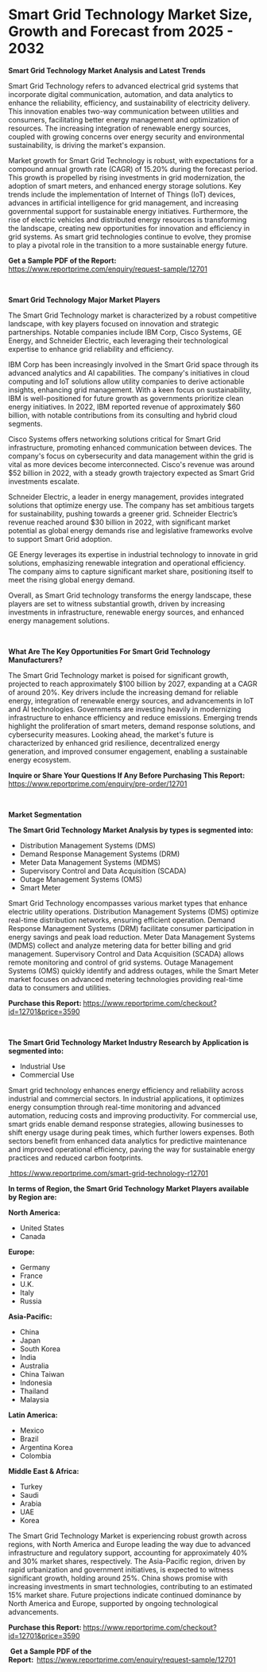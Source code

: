 <p><h1>Smart Grid Technology Market Size, Growth and Forecast from 2025 - 2032</h1></p><p><strong>Smart Grid Technology Market Analysis and Latest Trends</strong></p>
<p><p>Smart Grid Technology refers to advanced electrical grid systems that incorporate digital communication, automation, and data analytics to enhance the reliability, efficiency, and sustainability of electricity delivery. This innovation enables two-way communication between utilities and consumers, facilitating better energy management and optimization of resources. The increasing integration of renewable energy sources, coupled with growing concerns over energy security and environmental sustainability, is driving the market's expansion.</p><p>Market growth for Smart Grid Technology is robust, with expectations for a compound annual growth rate (CAGR) of 15.20% during the forecast period. This growth is propelled by rising investments in grid modernization, the adoption of smart meters, and enhanced energy storage solutions. Key trends include the implementation of Internet of Things (IoT) devices, advances in artificial intelligence for grid management, and increasing governmental support for sustainable energy initiatives. Furthermore, the rise of electric vehicles and distributed energy resources is transforming the landscape, creating new opportunities for innovation and efficiency in grid systems. As smart grid technologies continue to evolve, they promise to play a pivotal role in the transition to a more sustainable energy future.</p></p>
<p><strong>Get a Sample PDF of the Report:&nbsp;</strong> <a href="https://www.reportprime.com/enquiry/request-sample/12701?utm_campaign=4557&utm_medium=2&utm_source=Github&utm_content=ia&utm_term=17052025&utm_id=smart-grid-technology">https://www.reportprime.com/enquiry/request-sample/12701</a></p>
<p>&nbsp;</p>
<p><strong>Smart Grid Technology Major Market Players</strong></p>
<p><p>The Smart Grid Technology market is characterized by a robust competitive landscape, with key players focused on innovation and strategic partnerships. Notable companies include IBM Corp, Cisco Systems, GE Energy, and Schneider Electric, each leveraging their technological expertise to enhance grid reliability and efficiency.</p><p>IBM Corp has been increasingly involved in the Smart Grid space through its advanced analytics and AI capabilities. The company's initiatives in cloud computing and IoT solutions allow utility companies to derive actionable insights, enhancing grid management. With a keen focus on sustainability, IBM is well-positioned for future growth as governments prioritize clean energy initiatives. In 2022, IBM reported revenue of approximately $60 billion, with notable contributions from its consulting and hybrid cloud segments.</p><p>Cisco Systems offers networking solutions critical for Smart Grid infrastructure, promoting enhanced communication between devices. The company's focus on cybersecurity and data management within the grid is vital as more devices become interconnected. Cisco's revenue was around $52 billion in 2022, with a steady growth trajectory expected as Smart Grid investments escalate.</p><p>Schneider Electric, a leader in energy management, provides integrated solutions that optimize energy use. The company has set ambitious targets for sustainability, pushing towards a greener grid. Schneider Electric’s revenue reached around $30 billion in 2022, with significant market potential as global energy demands rise and legislative frameworks evolve to support Smart Grid adoption.</p><p>GE Energy leverages its expertise in industrial technology to innovate in grid solutions, emphasizing renewable integration and operational efficiency. The company aims to capture significant market share, positioning itself to meet the rising global energy demand.</p><p>Overall, as Smart Grid technology transforms the energy landscape, these players are set to witness substantial growth, driven by increasing investments in infrastructure, renewable energy sources, and enhanced energy management solutions.</p></p>
<p>&nbsp;</p>
<p><strong>What Are The Key Opportunities For Smart Grid Technology Manufacturers?</strong></p>
<p><p>The Smart Grid Technology market is poised for significant growth, projected to reach approximately $100 billion by 2027, expanding at a CAGR of around 20%. Key drivers include the increasing demand for reliable energy, integration of renewable energy sources, and advancements in IoT and AI technologies. Governments are investing heavily in modernizing infrastructure to enhance efficiency and reduce emissions. Emerging trends highlight the proliferation of smart meters, demand response solutions, and cybersecurity measures. Looking ahead, the market's future is characterized by enhanced grid resilience, decentralized energy generation, and improved consumer engagement, enabling a sustainable energy ecosystem.</p></p>
<p><strong>Inquire or Share Your Questions If Any Before Purchasing This Report:</strong> <a href="https://www.reportprime.com/enquiry/pre-order/12701?utm_campaign=4557&utm_medium=2&utm_source=Github&utm_content=ia&utm_term=17052025&utm_id=smart-grid-technology">https://www.reportprime.com/enquiry/pre-order/12701</a></p>
<p>&nbsp;</p>
<p><strong>Market Segmentation</strong></p>
<p><strong>The Smart Grid Technology Market Analysis by types is segmented into:</strong></p>
<p><ul><li>Distribution Management Systems (DMS)</li><li>Demand Response Management Systems (DRM)</li><li>Meter Data Management Systems (MDMS)</li><li>Supervisory Control and Data Acquisition (SCADA)</li><li>Outage Management Systems (OMS)</li><li>Smart Meter</li></ul></p>
<p><p>Smart Grid Technology encompasses various market types that enhance electric utility operations. Distribution Management Systems (DMS) optimize real-time distribution networks, ensuring efficient operation. Demand Response Management Systems (DRM) facilitate consumer participation in energy savings and peak load reduction. Meter Data Management Systems (MDMS) collect and analyze metering data for better billing and grid management. Supervisory Control and Data Acquisition (SCADA) allows remote monitoring and control of grid systems. Outage Management Systems (OMS) quickly identify and address outages, while the Smart Meter market focuses on advanced metering technologies providing real-time data to consumers and utilities.</p></p>
<p><strong>Purchase this Report:&nbsp;</strong><a href="https://www.reportprime.com/checkout?id=12701&price=3590&utm_campaign=4557&utm_medium=2&utm_source=Github&utm_content=ia&utm_term=17052025&utm_id=smart-grid-technology">https://www.reportprime.com/checkout?id=12701&price=3590</a></p>
<p>&nbsp;</p>
<p><strong>The Smart Grid Technology Market Industry Research by Application is segmented into:</strong></p>
<p><ul><li>Industrial Use</li><li>Commercial Use</li></ul></p>
<p><p>Smart grid technology enhances energy efficiency and reliability across industrial and commercial sectors. In industrial applications, it optimizes energy consumption through real-time monitoring and advanced automation, reducing costs and improving productivity. For commercial use, smart grids enable demand response strategies, allowing businesses to shift energy usage during peak times, which further lowers expenses. Both sectors benefit from enhanced data analytics for predictive maintenance and improved operational efficiency, paving the way for sustainable energy practices and reduced carbon footprints.</p></p>
<p><a href="https://www.reportprime.com/smart-grid-technology-r12701?utm_campaign=4557&utm_medium=2&utm_source=Github&utm_content=ia&utm_term=17052025&utm_id=smart-grid-technology">&nbsp;https://www.reportprime.com/smart-grid-technology-r12701</a></p>
<p><strong>In terms of Region, the Smart Grid Technology Market Players available by Region are:</strong></p>
<p>
    <p> <strong> North America: </strong>
        <ul>
            <li>United States</li>
            <li>Canada</li>
        </ul>
        </p> 
    <p> <strong> Europe: </strong>
        <ul>
            <li>Germany</li>
            <li>France</li>
            <li>U.K.</li>
            <li>Italy</li>
            <li>Russia</li>
        </ul>
        </p> 
    <p> <strong> Asia-Pacific: </strong>
        <ul>
            <li>China</li>
            <li>Japan</li>
            <li>South Korea</li>
            <li>India</li>
            <li>Australia</li>
            <li>China Taiwan</li>
            <li>Indonesia</li>
            <li>Thailand</li>
            <li>Malaysia</li>
        </ul>
        </p> 
    <p> <strong> Latin America: </strong>
        <ul>
            <li>Mexico</li>
            <li>Brazil</li>
            <li>Argentina Korea</li>
            <li>Colombia</li>
        </ul>
        </p> 
    <p> <strong> Middle East & Africa: </strong>
        <ul>
            <li>Turkey</li>
            <li>Saudi</li>
            <li>Arabia</li>
            <li>UAE</li>
            <li>Korea</li>
        </ul>
    </p>
    </p>
<p><p>The Smart Grid Technology Market is experiencing robust growth across regions, with North America and Europe leading the way due to advanced infrastructure and regulatory support, accounting for approximately 40% and 30% market shares, respectively. The Asia-Pacific region, driven by rapid urbanization and government initiatives, is expected to witness significant growth, holding around 25%. China shows promise with increasing investments in smart technologies, contributing to an estimated 15% market share. Future projections indicate continued dominance by North America and Europe, supported by ongoing technological advancements.</p></p>
<p><strong>Purchase this Report: </strong><a href="https://www.reportprime.com/checkout?id=12701&price=3590&utm_campaign=4557&utm_medium=2&utm_source=Github&utm_content=ia&utm_term=17052025&utm_id=smart-grid-technology">https://www.reportprime.com/checkout?id=12701&price=3590</a></p>
<p>&nbsp;<strong>Get a Sample PDF of the Report:&nbsp;&nbsp;</strong><a href="https://www.reportprime.com/enquiry/request-sample/12701?utm_campaign=4557&utm_medium=2&utm_source=Github&utm_content=ia&utm_term=17052025&utm_id=smart-grid-technology">https://www.reportprime.com/enquiry/request-sample/12701</a></p>
<p><strong></strong></p>
<p><p></p><p></p><p></p></p>